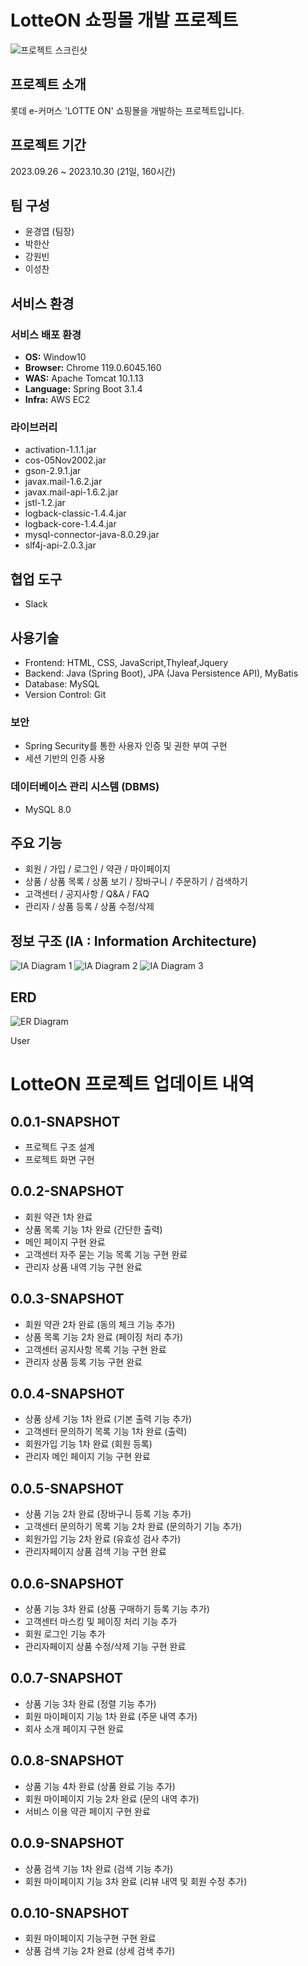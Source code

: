 # LotteON 쇼핑몰 개발 프로젝트

![프로젝트 스크린샷](https://github.com/ygy7265/LottON/assets/48234811/d29ecd2b-94e2-4cfe-8767-dd1be7b3f328)

## 프로젝트 소개
롯데 e-커머스 'LOTTE ON' 쇼핑몰을 개발하는 프로젝트입니다.

## 프로젝트 기간
2023.09.26 ~ 2023.10.30 (21일, 160시간)

## 팀 구성 
- 윤경엽 (팀장)
- 박한산
- 강원빈
- 이성찬

## 서비스 환경

### 서비스 배포 환경
- **OS:** Window10
- **Browser:** Chrome 119.0.6045.160
- **WAS:** Apache Tomcat 10.1.13
- **Language:** Spring Boot 3.1.4
- **Infra:** AWS EC2

### 라이브러리
- activation-1.1.1.jar
- cos-05Nov2002.jar
- gson-2.9.1.jar
- javax.mail-1.6.2.jar
- javax.mail-api-1.6.2.jar
- jstl-1.2.jar
- logback-classic-1.4.4.jar
- logback-core-1.4.4.jar
- mysql-connector-java-8.0.29.jar
- slf4j-api-2.0.3.jar

## 협업 도구
- Slack

## 사용기술

- Frontend: HTML, CSS, JavaScript,Thyleaf,Jquery
- Backend: Java (Spring Boot), JPA (Java Persistence API), MyBatis
- Database: MySQL
- Version Control: Git
  
### 보안

- Spring Security를 통한 사용자 인증 및 권한 부여 구현
- 세션 기반의 인증 사용


### 데이터베이스 관리 시스템 (DBMS)
- MySQL 8.0

## 주요 기능
- 회원 / 가입 / 로그인 / 약관 / 마이페이지
- 상품 / 상품 목록 / 상품 보기 / 장바구니 / 주문하기 / 검색하기
- 고객센터 / 공지사항 / Q&A / FAQ
- 관리자 / 상품 등록 / 상품 수정/삭제 
  
## 정보 구조 (IA : Information Architecture)
![IA Diagram 1](https://github.com/ygy7265/LottON/assets/48234811/11dc8af2-aeab-4860-9755-f8318c246fbc)
![IA Diagram 2](https://github.com/ygy7265/LottON/assets/48234811/6eb5e97d-9476-43ae-bf18-dc89240f2ce2)
![IA Diagram 3](https://github.com/ygy7265/LottON/assets/48234811/ba2be98c-086b-40a1-94da-3b4ebce14f53)

## ERD
![ER Diagram](https://github.com/ygy7265/LottON/assets/48234811/350fea20-05c0-40be-8363-0344c4a438c1)


User
# LotteON 프로젝트 업데이트 내역

## 0.0.1-SNAPSHOT
- 프로젝트 구조 설계
- 프로젝트 화면 구현
## 0.0.2-SNAPSHOT
- 회원 약관 1차 완료
- 상품 목록 기능 1차 완료 (간단한 출력)
- 메인 페이지 구현 완료
- 고객센터 자주 묻는 기능 목록 기능 구현 완료
- 관리자 상품 내역 기능 구현 완료
## 0.0.3-SNAPSHOT
- 회원 약관 2차 완료 (동의 체크 기능 추가)
- 상품 목록 기능 2차 완료 (페이징 처리 추가)
- 고객센터 공지사항 목록 기능 구현 완료
- 관리자 상품 등록 기능 구현 완료
## 0.0.4-SNAPSHOT
- 상품 상세 기능 1차 완료 (기본 출력 기능 추가)
- 고객센터 문의하기 목록 기능 1차 완료 (출력)
- 회원가입 기능 1차 완료 (회원 등록)
- 관리자 메인 페이지 기능 구현 완료
## 0.0.5-SNAPSHOT
- 상품 기능 2차 완료 (장바구니 등록 기능 추가)
- 고객센터 문의하기 목록 기능 2차 완료 (문의하기 기능 추가)
- 회원가입 기능 2차 완료 (유효성 검사 추가)
- 관리자페이지 상품 검색 기능 구현 완료
## 0.0.6-SNAPSHOT
- 상품 기능 3차 완료 (상품 구매하기 등록 기능 추가)
- 고객센터 마스킹 및 페이징 처리 기능 추가
- 회원 로그인 기능 추가
- 관리자페이지 상품 수정/삭제 기능 구현 완료
## 0.0.7-SNAPSHOT
- 상품 기능 3차 완료 (정렬 기능 추가)
- 회원 마이페이지 기능 1차 완료 (주문 내역 추가)
- 회사 소개 페이지 구현 완료
## 0.0.8-SNAPSHOT
- 상품 기능 4차 완료 (상품 완료 기능 추가)
- 회원 마이페이지 기능 2차 완료 (문의 내역 추가)
- 서비스 이용 약관 페이지 구현 완료
## 0.0.9-SNAPSHOT
- 상품 검색 기능 1차 완료 (검색 기능 추가)
- 회원 마이페이지 기능 3차 완료 (리뷰 내역 및 회원 수정 추가)
## 0.0.10-SNAPSHOT

- 회원 마이페이지 기능구현 구현 완료
- 상품 검색 기능 2차 완료 (상세 검색 추가)
